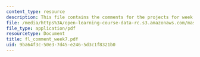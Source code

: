 ```yaml
---
content_type: resource
description: This file contains the comments for the projects for week 7 by the student.
file: /media/https%3A/open-learning-course-data-rc.s3.amazonaws.com/mas-961-ambient-intelligence-spring-2005/9ba64f3c50e37d45e2465d3c1f8321b0_fl_comment_week7.pdf
file_type: application/pdf
resourcetype: Document
title: fl_comment_week7.pdf
uid: 9ba64f3c-50e3-7d45-e246-5d3c1f8321b0
---
```

